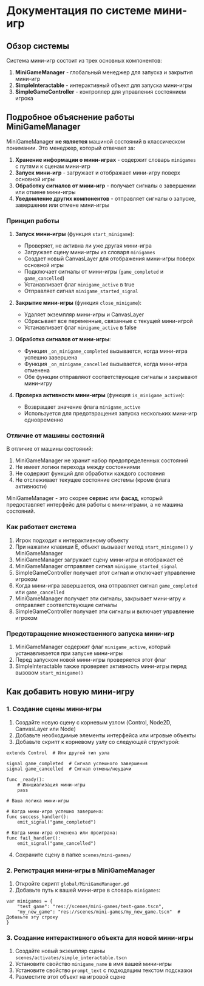 # Документация по системе мини-игр

## Обзор системы

Система мини-игр состоит из трех основных компонентов:

1. **MiniGameManager** - глобальный менеджер для запуска и закрытия мини-игр
2. **SimpleInteractable** - интерактивный объект для запуска мини-игры
3. **SimpleGameController** - контроллер для управления состоянием игрока

## Подробное объяснение работы MiniGameManager

MiniGameManager **не является** машиной состояний в классическом понимании. Это менеджер, который отвечает за:

1. **Хранение информации о мини-играх** - содержит словарь `minigames` с путями к сценам мини-игр
2. **Запуск мини-игр** - загружает и отображает мини-игру поверх основной игры
3. **Обработку сигналов от мини-игр** - получает сигналы о завершении или отмене мини-игры
4. **Уведомление других компонентов** - отправляет сигналы о запуске, завершении или отмене мини-игры

### Принцип работы

1. **Запуск мини-игры** (функция `start_minigame`):
   - Проверяет, не активна ли уже другая мини-игра
   - Загружает сцену мини-игры из словаря `minigames`
   - Создает новый CanvasLayer для отображения мини-игры поверх основной игры
   - Подключает сигналы от мини-игры (`game_completed` и `game_cancelled`)
   - Устанавливает флаг `minigame_active` в true
   - Отправляет сигнал `minigame_started_signal`

2. **Закрытие мини-игры** (функция `close_minigame`):
   - Удаляет экземпляр мини-игры и CanvasLayer
   - Сбрасывает все переменные, связанные с текущей мини-игрой
   - Устанавливает флаг `minigame_active` в false

3. **Обработка сигналов от мини-игры**:
   - Функция `_on_minigame_completed` вызывается, когда мини-игра успешно завершена
   - Функция `_on_minigame_cancelled` вызывается, когда мини-игра отменена
   - Обе функции отправляют соответствующие сигналы и закрывают мини-игру

4. **Проверка активности мини-игры** (функция `is_minigame_active`):
   - Возвращает значение флага `minigame_active`
   - Используется для предотвращения запуска нескольких мини-игр одновременно

### Отличие от машины состояний

В отличие от машины состояний:

1. MiniGameManager не хранит набор предопределенных состояний
2. Не имеет логики перехода между состояниями
3. Не содержит функций для обработки каждого состояния
4. Не отслеживает текущее состояние системы (кроме флага активности)

MiniGameManager - это скорее **сервис** или **фасад**, который предоставляет интерфейс для работы с мини-играми, а не машина состояний.

### Как работает система

1. Игрок подходит к интерактивному объекту
2. При нажатии клавиши E, объект вызывает метод `start_minigame()` у MiniGameManager
3. MiniGameManager загружает сцену мини-игры и отображает её
4. MiniGameManager отправляет сигнал `minigame_started_signal`
5. SimpleGameController получает этот сигнал и отключает управление игроком
6. Когда мини-игра завершается, она отправляет сигнал `game_completed` или `game_cancelled`
7. MiniGameManager получает эти сигналы, закрывает мини-игру и отправляет соответствующие сигналы
8. SimpleGameController получает эти сигналы и включает управление игроком

### Предотвращение множественного запуска мини-игр

1. MiniGameManager содержит флаг `minigame_active`, который устанавливается при запуске мини-игры
2. Перед запуском новой мини-игры проверяется этот флаг
3. SimpleInteractable также проверяет активность мини-игры перед вызовом `start_minigame()`

## Как добавить новую мини-игру

### 1. Создание сцены мини-игры

1. Создайте новую сцену с корневым узлом (Control, Node2D, CanvasLayer или Node)
2. Добавьте необходимые элементы интерфейса или игровые объекты
3. Добавьте скрипт к корневому узлу со следующей структурой:

```gdscript
extends Control  # Или другой тип узла

signal game_completed  # Сигнал успешного завершения
signal game_cancelled  # Сигнал отмены/неудачи

func _ready():
    # Инициализация мини-игры
    pass

# Ваша логика мини-игры

# Когда мини-игра успешно завершена:
func success_handler():
    emit_signal("game_completed")

# Когда мини-игра отменена или проиграна:
func fail_handler():
    emit_signal("game_cancelled")
```

4. Сохраните сцену в папке `scenes/mini-games/`

### 2. Регистрация мини-игры в MiniGameManager

1. Откройте скрипт `global/MiniGameManager.gd`
2. Добавьте путь к вашей мини-игре в словарь `minigames`:

```gdscript
var minigames = {
    "test_game": "res://scenes/mini-games/test-game.tscn",
    "my_new_game": "res://scenes/mini-games/my_new_game.tscn"  # Добавьте эту строку
}
```

### 3. Создание интерактивного объекта для новой мини-игры

1. Создайте новый экземпляр сцены `scenes/activates/simple_interactable.tscn`
2. Установите свойство `minigame_name` в имя вашей мини-игры
3. Установите свойство `prompt_text` с подходящим текстом подсказки
4. Разместите этот объект на игровой сцене 